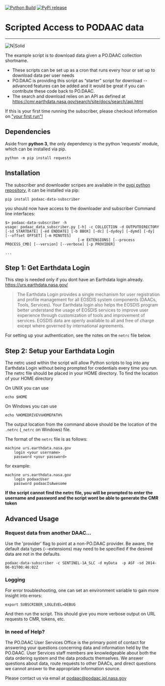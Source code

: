 [![Python Build](https://github.com/podaac/data-subscriber/actions/workflows/python-app.yml/badge.svg?branch=main)](https://github.com/podaac/data-subscriber/actions/workflows/python-app.yml)
[![PyPi release](https://github.com/podaac/data-subscriber/actions/workflows/release.yml/badge.svg)](https://github.com/podaac/data-subscriber/actions/workflows/release.yml)


# Scripted Access to PODAAC data

 ----

![N|Solid](https://podaac.jpl.nasa.gov/sites/default/files/image/custom_thumbs/podaac_logo.png)

The example script is to download data given a PO.DAAC collection shortname.
  - These scripts can be set up as a cron that runs every hour or set up to download data per user needs
  - PO.DAAC is providing this script as “starter” script for download -- advanced features can be added and it would be great if you can contribute these code back to PO.DAAC.
  - The search and download relies on an API as defined at https://cmr.earthdata.nasa.gov/search/site/docs/search/api.html

If this is your first time running the subscriber, please checkout information on ["your first run"!](#your-first-run)

## Dependencies

Aside from **python 3**, the only dependency is the python 'requests' module, which can be installed via pip.

```
python -m pip install requests
```

## Installation

The subscriber and downloader scripes are available in the [pypi python repository](https://pypi.org/project/podaac-data-subscriber/), it can be installed via pip:

```
pip install podaac-data-subscriber
```

you should now have access to the downloader and subscriber Command line interfaces:

```
$> podaac-data-subscriber -h
usage: podaac_data_subscriber.py [-h] -c COLLECTION -d OUTPUTDIRECTORY [-sd STARTDATE] [-ed ENDDATE] [-b BBOX] [-dc] [-dydoy] [-dymd] [-dy] [--offset OFFSET] [-m MINUTES]
                                 [-e EXTENSIONS] [--process PROCESS_CMD] [--version] [--verbose] [-p PROVIDER]

...
```

## Step 1:  Get Earthdata Login     
This step is needed only if you dont have an Earthdata login already.
https://urs.earthdata.nasa.gov/
> The Earthdata Login provides a single mechanism for user registration and profile  management for all EOSDIS system components (DAACs, Tools, Services). Your Earthdata login   also helps the EOSDIS program better understand the usage of EOSDIS services to improve  user experience through customization of tools and improvement of services. EOSDIS data are  openly available to all and free of charge except where governed by international  agreements.

For setting up your authentication, see the notes on the `netrc` file below.

## Step 2: Setup your Earthdata Login
The netrc used within the script  will allow Python scripts to log into any Earthdata Login without being prompted for
credentials every time you run. The netrc file should be placed in your HOME directory.
To find the location of your HOME directory

On UNIX you can use
```
echo $HOME
```
On Windows you can use
```
echo %HOMEDRIVE%%HOMEPATH%
```

The output location from the command above should be the location of the `.netrc` (`_netrc` on Windows) file.

The format of the `netrc` file is as follows:

```
machine urs.earthdata.nasa.gov
    login <your username>
    password <your password>
```
for example:

```
machine urs.earthdata.nasa.gov
    login podaacUser
    password podaacIsAwesome
```

**If the script cannot find the netrc file, you will be prompted to enter the username and password and the script wont be able to generate the CMR token**


## Advanced Usage

### Request data from another DAAC...

Use the 'provider' flag to point at a non-PO.DAAC provider. Be aware, the default data types (--extensions) may need to be specified if the desired data are not in the defaults.

```
podaac-data-subscriber -c SENTINEL-1A_SLC -d myData  -p ASF -sd 2014-06-01T00:46:02Z
```

### Logging

For error troubleshooting, one can set an environment variable to gain more insight into errors:

```
export SUBSCRIBER_LOGLEVEL=DEBUG
```

And then run the script. This should give you more verbose output on URL requests to CMR, tokens, etc.


### In need of Help?
The PO.DAAC User Services Office is the primary point of contact for answering your questions concerning data and information held by the PO.DAAC. User Services staff members are knowledgeable about both the data ordering system and the data products themselves. We answer questions about data, route requests to other DAACs, and direct questions we cannot answer to the appropriate information source.

Please contact us via email at podaac@podaac.jpl.nasa.gov
